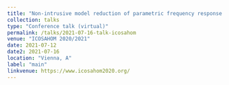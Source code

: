 ```yaml
---
title: "Non-intrusive model reduction of parametric frequency response problems via minimal rational interpolation"
collection: talks
type: "Conference talk (virtual)"
permalink: /talks/2021-07-16-talk-icosahom
venue: "ICOSAHOM 2020/2021"
date: 2021-07-12
date2: 2021-07-16
location: "Vienna, A"
label: "main"
linkvenue: https://www.icosahom2020.org/
---
```

